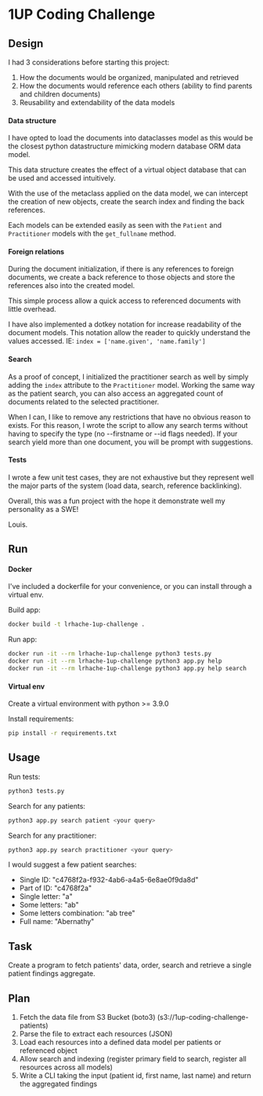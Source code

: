 # 1UP Coding Challenge

## Design

I had 3 considerations before starting this project:
1. How the documents would be organized, manipulated and retrieved
2. How the documents would reference each others (ability to find parents and children documents)
3. Reusability and extendability of the data models

#### Data structure
I have opted to load the documents into dataclasses model as this would be the closest python datastructure mimicking modern database ORM data model.

This data structure creates the effect of a virtual object database that can be used and accessed intuitively.

With the use of the metaclass applied on the data model, we can intercept the creation of new objects,
create the search index and finding the back references.

Each models can be extended easily as seen with the `Patient` and `Practitioner` models with the `get_fullname` method.

#### Foreign relations
During the document initialization, if there is any references to foreign documents, we create a back reference to those objects and store the references also into the created model.

This simple process allow a quick access to referenced documents with little overhead.

I have also implemented a dotkey notation for increase readability of the document models. This notation allow the reader to quickly understand the values accessed. IE: `index = ['name.given', 'name.family']`

#### Search
As a proof of concept, I initialized the practitioner search as well by simply adding the `index` attribute to the `Practitioner` model. Working the same way as the patient search, you can also access an aggregated count of documents related to the selected practitioner.

When I can, I like to remove any restrictions that have no obvious reason to exists. For this reason, I wrote the script to allow any search terms without having to specify the type (no --firstname or --id flags needed). If your search yield more than one document, you will be prompt with suggestions.

#### Tests
I wrote a few unit test cases, they are not exhaustive but they represent well the major parts of the system (load data, search, reference backlinking).

Overall, this was a fun project with the hope it demonstrate well my personality as a SWE!

Louis.


## Run

#### Docker
I've included a dockerfile for your convenience, or you can install through a virtual env.

Build app:
```bash
docker build -t lrhache-1up-challenge .
```

Run app:
```bash
docker run -it --rm lrhache-1up-challenge python3 tests.py
docker run -it --rm lrhache-1up-challenge python3 app.py help
docker run -it --rm lrhache-1up-challenge python3 app.py help search
```

#### Virtual env

Create a virtual environment with python >= 3.9.0

Install requirements:
```bash
pip install -r requirements.txt
```

## Usage

Run tests:
```bash
python3 tests.py
```

Search for any patients:
```bash
python3 app.py search patient <your query>
```

Search for any practitioner:
```bash
python3 app.py search practitioner <your query>
```

I would suggest a few patient searches:
* Single ID: "c4768f2a-f932-4ab6-a4a5-6e8ae0f9da8d"
* Part of ID: "c4768f2a"
* Single letter: "a"
* Some letters: "ab"
* Some letters combination: "ab tree"
* Full name: "Abernathy"


## Task

Create a program to fetch patients' data, order, search and retrieve a single patient findings aggregate.

## Plan

1. Fetch the data file from S3 Bucket (boto3) (s3://1up-coding-challenge-patients)
2. Parse the file to extract each resources (JSON)
3. Load each resources into a defined data model per patients or referenced object
4. Allow search and indexing (register primary field to search, register all resources across all models)
5. Write a CLI taking the input (patient id, first name, last name) and return the aggregated findings

